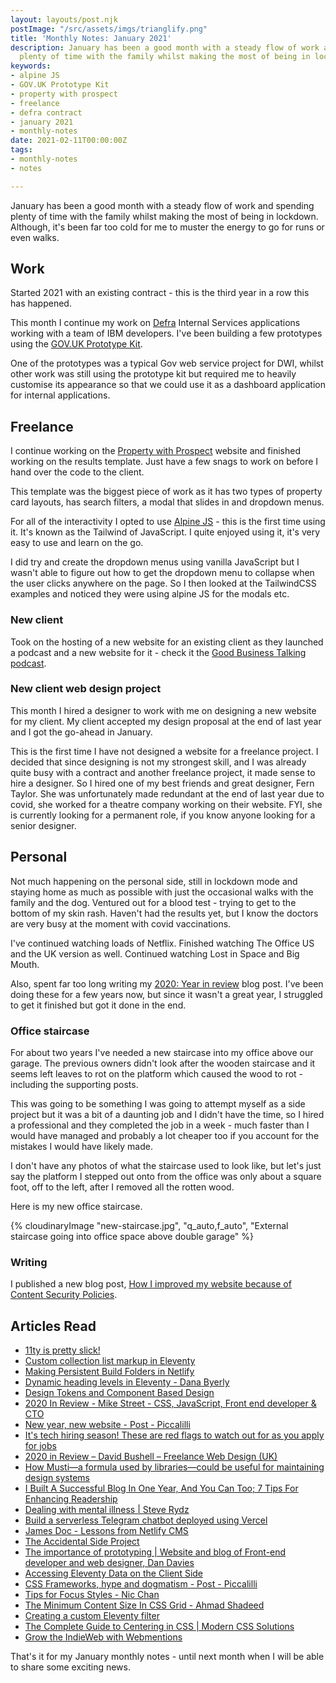 ```yaml
---
layout: layouts/post.njk
postImage: "/src/assets/imgs/trianglify.png"
title: 'Monthly Notes: January 2021'
description: January has been a good month with a steady flow of work and spending
  plenty of time with the family whilst making the most of being in lockdown.
keywords:
- alpine JS
- GOV.UK Prototype Kit
- property with prospect
- freelance
- defra contract
- january 2021
- monthly-notes
date: 2021-02-11T00:00:00Z
tags:
- monthly-notes
- notes

---
```

January has been a good month with a steady flow of work and spending plenty of time with the family whilst making the most of being in lockdown. Although, it's been far too cold for me to muster the energy to go for runs or even walks.

## Work

Started 2021 with an existing contract - this is the third year in a row this has happened.

This month I continue my work on [Defra](https://defra.gov.uk) Internal Services applications working with a team of IBM developers. I've been building a few prototypes using the [GOV.UK Prototype Kit](https://govuk-prototype-kit.herokuapp.com/docs).

One of the prototypes was a typical Gov web service project for DWI, whilst other work was still using the prototype kit but required me to heavily customise its appearance so that we could use it as a dashboard application for internal applications.

## Freelance

I continue working on the [Property with Prospect](https://propertytorenovate.co.uk "Current version of the Property with Prospect website") website and finished working on the results template. Just have a few snags to work on before I hand over the code to the client.

This template was the biggest piece of work as it has two types of property card layouts, has search filters, a modal that slides in and dropdown menus.

For all of the interactivity I opted to use [Alpine JS](https://github.com/alpinejs/alpine/) - this is the first time using it. It's known as the Tailwind of JavaScript. I quite enjoyed using it, it's very easy to use and learn on the go.

I did try and create the dropdown menus using vanilla JavaScript but I wasn't able to figure out how to get the dropdown menu to collapse when the user clicks anywhere on the page. So I then looked at the TailwindCSS examples and noticed they were using alpine JS for the modals etc.

### New client

Took on the hosting of a new website for an existing client as they launched a podcast and a new website for it - check it the [Good Business Talking podcast](https://goodbusinesstalking.com/).

### New client web design project

This month I hired a designer to work with me on designing a new website for my client.  My client accepted my design proposal at the end of last year and I got the go-ahead in January.

This is the first time I have not designed a website for a freelance project. I decided that since designing is not my strongest skill, and I was already quite busy with a contract and another freelance project, it made sense to hire a designer. So I hired one of my best friends and great designer, Fern Taylor. She was unfortunately made redundant at the end of last year due to covid, she worked for a theatre company working on their website. FYI, she is currently looking for a permanent role, if you know anyone looking for a senior designer.

## Personal

Not much happening on the personal side, still in lockdown mode and staying home as much as possible with just the occasional walks with the family and the dog. Ventured out for a blood test - trying to get to the bottom of my skin rash. Haven't had the results yet, but I know the doctors are very busy at the moment with covid vaccinations.

I've continued watching loads of Netflix. Finished watching The Office US and the UK version as well. Continued watching Lost in Space and Big Mouth.

Also, spent far too long writing my [2020: Year in review](https://www.juanfernandes.uk/blog/2020-year-in-review/) blog post. I've been doing these for a few years now, but since it wasn't a great year, I struggled to get it finished but got it done in the end.

### Office staircase

For about two years I've needed a new staircase into my office above our garage. The previous owners didn't look after the wooden staircase and it seems left leaves to rot on the platform which caused the wood to rot - including the supporting posts.

This was going to be something I was going to attempt myself as a side project but it was a bit of a daunting job and I didn't have the time, so I hired a professional and they completed the job in a week - much faster than I would have managed and probably a lot cheaper too if you account for the mistakes I would have likely made.

I don't have any photos of what the staircase used to look like, but let's just say the platform I stepped out onto from the office was only about a square foot, off to the left, after I removed all the rotten wood.

Here is my new office staircase.

{% cloudinaryImage "new-staircase.jpg", "q_auto,f_auto", "External staircase going into office space above double garage" %}

### Writing

I published a new blog post, [How I improved my website because of Content Security Policies](https://www.juanfernandes.uk/blog/improved-website-because-of-csp/).

## Articles Read

* [11ty is pretty slick!](https://mrqwest.co.uk/blog/11ty/ "11ty is pretty slick!")
* [Custom collection list markup in Eleventy](https://www.dandenney.com/posts/front-end-dev/custom-collection-list-markup-in-eleventy/ "Custom collection list markup in Eleventy")
* [Making Persistent Build Folders in Netlify](https://mxb.dev/blog/persistent-build-folders-netlify/ "Making Persistent Build Folders in Netlify")
* [Dynamic heading levels in Eleventy - Dana Byerly](https://danabyerly.com/articles/dynamic-heading-levels-in-eleventy/ "Dynamic heading levels in Eleventy - Dana Byerly")
* [Design Tokens and Component Based Design](https://24ways.org/2019/design-tokens-and-component-based-design/ "Design Tokens and Component Based Design")
* [2020 In Review - Mike Street - CSS, JavaScript, Front end developer & CTO](https://www.mikestreety.co.uk/blog/2020-in-review "2020 In Review - Mike Street - CSS, JavaScript, Front end developer & CTO")
* [New year, new website - Post - Piccalilli](https://piccalil.li/blog/new-year-new-website "New year, new website - Post - Piccalilli")
* [It's tech hiring season! These are red flags to watch out for as you apply for jobs](https://catherinekiiru.hashnode.dev/its-tech-hiring-season-these-are-red-flags-to-watch-out-for-as-you-apply-for-jobs "It's tech hiring season! These are red flags to watch out for as you apply for jobs")
* [2020 in Review – David Bushell – Freelance Web Design (UK)](https://dbushell.com/2021/01/05/2020-in-review/ "2020 in Review – David Bushell – Freelance Web Design (UK)")
* [How Musti—a formula used by libraries—could be useful for maintaining design systems](https://alstevens.co.uk/musti-a-formula-for-maintaining-design-systems/ "How Musti—a formula used by libraries—could be useful for maintaining design systems")
* [I Built A Successful Blog In One Year, And You Can Too; 7 Tips For Enhancing Readership](https://dev.to/emmabostian/i-built-a-successful-blog-in-one-year-and-you-can-too-7-tips-for-enhancing-readership-5f8b "I Built A Successful Blog In One Year, And You Can Too; 7 Tips For Enhancing Readership")
* [Dealing with mental illness | Steve Rydz](https://steverydz.com/2019/12/30/dealing-with-mental-illness/ "Dealing with mental illness | Steve Rydz")
* [Build a serverless Telegram chatbot deployed using Vercel](https://www.marclittlemore.com/serverless-telegram-chatbot-vercel/ "Build a serverless Telegram chatbot deployed using Vercel")
* [James Doc - Lessons from Netlify CMS](https://jamesdoc.com/blog/2021/netlify-cms/ "James Doc - Lessons from Netlify CMS")
* [The Accidental Side Project](https://24ways.org/2019/the-accidental-side-project/ "The Accidental Side Project")
* [The importance of prototyping | Website and blog of Front-end developer and web designer, Dan Davies](https://www.dan-davies.co.uk/the-importance-of-prototyping "The importance of prototyping | Website and blog of Front-end developer and web designer, Dan Davies")
* [Accessing Eleventy Data on the Client Side](https://www.raymondcamden.com/2021/01/18/accessing-eleventy-data-on-the-client-side "Accessing Eleventy Data on the Client Side")
* [CSS Frameworks, hype and dogmatism - Post - Piccalilli](https://piccalil.li/blog/css-frameworks-hype-and-dogmatism "CSS Frameworks, hype and dogmatism - Post - Piccalilli")
* [Tips for Focus Styles - Nic Chan](https://nicchan.me/blog/tips-for-focus-styles/ "Tips for Focus Styles - Nic Chan")
* [The Minimum Content Size In CSS Grid - Ahmad Shadeed](http://ishadeed.com/article/min-content-size-css-grid/ "The Minimum Content Size In CSS Grid - Ahmad Shadeed")
* [Creating a custom Eleventy filter](https://dev.to/dailydevtips1/creating-a-custom-eleventy-filter-58db "Creating a custom Eleventy filter")
* [The Complete Guide to Centering in CSS | Modern CSS Solutions](https://moderncss.dev/complete-guide-to-centering-in-css/ "The Complete Guide to Centering in CSS | Modern CSS Solutions")
* [Grow the IndieWeb with Webmentions](https://amberwilson.co.uk/blog/grow-the-indieweb-with-webmentions/ "Grow the IndieWeb with Webmentions")

That's it for my January monthly notes - until next month when I will be able to share some exciting news.